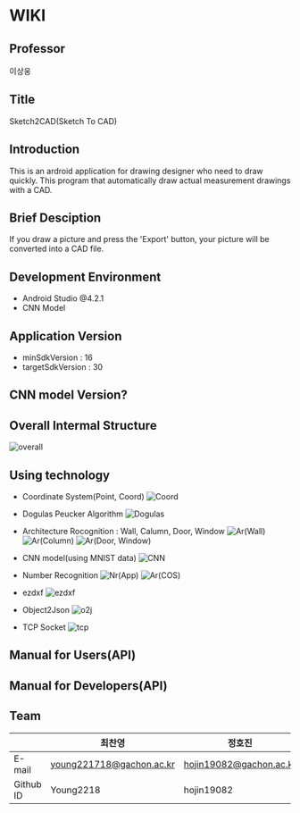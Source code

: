# WIKI

## Professor
이상웅

## Title
Sketch2CAD(Sketch To CAD)

## Introduction
This is an ardroid application for drawing designer who need to draw quickly.
This program that automatically draw actual measurement drawings with a CAD.

## Brief Desciption
If you draw a picture and press the 'Export' button, your picture will be converted into a CAD file.

## Development Environment
 - Android Studio @4.2.1
 - CNN Model

## Application Version
 - minSdkVersion : 16
 - targetSdkVersion : 30

## CNN model Version?

## Overall Intermal Structure
![overall](https://user-images.githubusercontent.com/60349584/168165384-b5ded98c-10dd-4f99-950c-2a3c0d3d6a7d.png)


## Using technology

- Coordinate System(Point, Coord)
![Coord](https://user-images.githubusercontent.com/60349584/168165031-4189fe35-cb73-49be-9912-22b7e8cdd663.png)

- Dogulas Peucker Algorithm
![Dogulas](https://user-images.githubusercontent.com/60349584/168165068-8833c45d-b102-40ca-9710-94767dd4a300.png)

- Architecture Rocognition : Wall, Calumn, Door, Window
![Ar(Wall)](https://user-images.githubusercontent.com/60349584/168165096-3119b797-1465-4b1a-86e2-191c379584e7.png)
![Ar(Column)](https://user-images.githubusercontent.com/60349584/168165105-5f2b8e4b-6a29-4efc-980d-7ffaf103a94d.png)
![Ar(Door, Window)](https://user-images.githubusercontent.com/60349584/168165112-99a06f6f-dc8c-446d-bf49-2e3879ffeee4.png)

- CNN model(using MNIST data)
![CNN](https://user-images.githubusercontent.com/60349584/168165133-d29cb9e7-5a19-4572-88fb-9ac25f72ddd0.png)

- Number Recognition
![Nr(App)](https://user-images.githubusercontent.com/60349584/168165181-f83c27f8-fbd6-4e19-8519-3cf412275b73.png)
![Ar(COS)](https://user-images.githubusercontent.com/60349584/168165198-0dd4e892-e085-442f-bc89-695764483b2c.png)

- ezdxf
![ezdxf](https://user-images.githubusercontent.com/60349584/168165257-4bed4dab-0f5b-4724-8f9f-a699b8362729.png)

- Object2Json
![o2j](https://user-images.githubusercontent.com/60349584/168165271-caa3b467-6758-4219-8800-aa1311aca073.png)

- TCP Socket
![tcp](https://user-images.githubusercontent.com/60349584/168165315-e85b3ae4-fb72-469d-ad50-df1783dd7e80.png)


## Manual for Users(API)

## Manual for Developers(API)

## Team
| |최찬영|정호진|김현민|박승민|
|---|---|---|---|---|
|E-mail|young221718@gachon.ac.kr|hojin19082@gachon.ac.kr|climatc1103@naver.com|smpark0213@naver.com|
|Github ID|Young2218|hojin19082|climatc1103|smpark0213|
